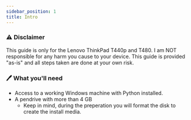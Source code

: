 ```yaml
---
sidebar_position: 1
title: Intro
---
```


### ⚠️ Disclaimer

This guide is only for the Lenovo ThinkPad T440p and T480. I am NOT responsible for any harm you cause to your device. This guide is provided "as-is" and all steps taken are done at your own risk.

### 🖊️ What you'll need

- Access to a working Windows machine with Python installed.
- A pendrive with more than 4 GB
  - Keep in mind, during the preperation you will format the disk to create the install media.